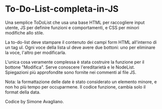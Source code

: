 # To-Do-List-completa-in-JS

Una semplice ToDoList che usa una base HTML per raccogliere input utente, JS per definire funzioni e comportamenti,
e CSS per minori modifiche allo stile.

La to-do-list deve stampare il contenuto dei campi form HTML all'interno di un tag ul.
Ogni voce della lista ul deve avere due bottoni: uno per eliminare la voce, l'altro per modificarla.

L'unica cosa veramente complessa è stata costruire la funzione per il bottone "Modifica".
Serve conoscere l'ereditarietà e le NodeList. 
Spiegazioni più approfondite sono fornite nei commenti al file JS.

Nota: la formattazione delle date è stato considerato un elemento minore, e non ho più tempo per occuparmene.
      Il codice funzione, cambia solo il format della data.

Codice by Simone Avagliano.
